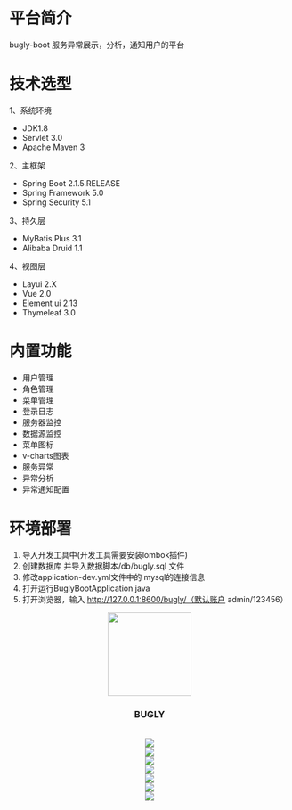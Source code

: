 
# 平台简介
bugly-boot 服务异常展示，分析，通知用户的平台

# 技术选型
1、系统环境
* JDK1.8
* Servlet 3.0
* Apache Maven 3

2、主框架
* Spring Boot 2.1.5.RELEASE
* Spring Framework 5.0
* Spring Security 5.1

3、持久层
* MyBatis Plus 3.1
* Alibaba Druid 1.1

4、视图层
* Layui 2.X
* Vue 2.0
* Element ui 2.13
* Thymeleaf 3.0
  
# 内置功能
* 用户管理
* 角色管理
* 菜单管理
* 登录日志
* 服务器监控
* 数据源监控
* 菜单图标
* v-charts图表
* 服务异常
* 异常分析
* 异常通知配置

# 环境部署
1. 导入开发工具中(开发工具需要安装lombok插件)
2. 创建数据库 并导入数据脚本/db/bugly.sql 文件
3. 修改application-dev.yml文件中的 mysql的连接信息
4. 打开运行BuglyBootApplication.java
5. 打开浏览器，输入 http://127.0.0.1:8600/bugly/（默认账户 admin/123456）

<p align="center" >
    <img src="https://github.com/qhysjpw/bugly-solver-II/blob/master/doc/image/favicon.ico" width="150">
    <h3 align="center">BUGLY</h3>
    <p align="center">    
        <br>
            <img src="https://github.com/qhysjpw/bugly-solver-II/blob/master/doc/image/%E5%BC%82%E5%B8%B8%E7%B1%BB%E5%9E%8B.png" >
        <br>
            <img src="https://github.com/qhysjpw/bugly-solver-II/blob/master/doc/image/%E5%BC%82%E5%B8%B8%E8%AE%B0%E5%BD%95.png" >
        <br>    
            <img src="https://github.com/qhysjpw/bugly-solver-II/blob/master/doc/image/%E5%BC%82%E5%B8%B8%E8%AF%A6%E6%83%85.png" >
        <br>   
            <img src="https://github.com/qhysjpw/bugly-solver-II/blob/master/doc/image/%E5%BC%82%E5%B8%B8%E9%85%8D%E7%BD%AE.png" >
        <br>
            <img src="https://github.com/qhysjpw/bugly-solver-II/blob/master/doc/image/%E9%92%89%E9%92%89%E7%BE%A4%E5%BC%82%E5%B8%B8%E8%A7%A3%E5%86%B3.png" >
        <br>
            <img src="https://github.com/qhysjpw/bugly-solver-II/blob/master/doc/image/%E9%92%89%E9%92%89%E7%BE%A4%E5%BC%82%E5%B8%B8%E8%AF%A6%E6%83%85.png" >
        <br>
            <img src="https://github.com/qhysjpw/bugly-solver-II/blob/master/doc/image/%E9%92%89%E9%92%89%E7%BE%A4%E5%BC%82%E5%B8%B8%E9%80%9A%E7%9F%A5.png" >
    </p>
</p>



